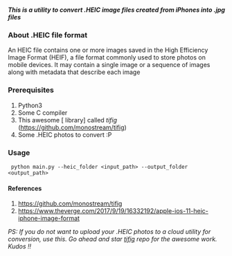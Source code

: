 ##### This is a utility to convert .HEIC image files created from iPhones into .jpg files

### About .HEIC file format
An HEIC file contains one or more images saved in the High Efficiency Image Format (HEIF), a file format commonly used to store photos on mobile devices. It may contain a single image or a sequence of images along with metadata that describe each image

### Prerequisites

1. Python3
2. Some C compiler
3. This awesome [ library] called _tifig_ (https://github.com/monostream/tifig)
4. Some .HEIC photos to convert :P

### Usage
```
 python main.py --heic_folder <input_path> --output_folder <output_path>
 ```
 
#### References
1. https://github.com/monostream/tifig
2. https://www.theverge.com/2017/9/19/16332192/apple-ios-11-heic-iphone-image-format

*PS: If you do not want to upload your .HEIC photos to a cloud utility for conversion, use this. Go ahead and star [tifig](https://github.com/monostream/tifig) repo for the awesome work. Kudos !!*   
